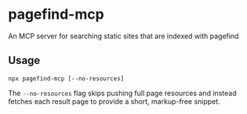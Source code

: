 # pagefind-mcp
An MCP server for searching static sites that are indexed with pagefind

## Usage

```
npx pagefind-mcp [--no-resources]
```

The `--no-resources` flag skips pushing full page resources and instead
fetches each result page to provide a short, markup-free snippet.
